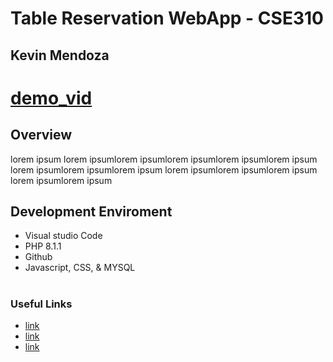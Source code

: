 # Table Reservation WebApp - CSE310

## Kevin Mendoza

# [demo_vid]()


## Overview

lorem ipsum lorem ipsumlorem ipsumlorem ipsumlorem ipsumlorem ipsum
lorem ipsumlorem ipsumlorem ipsum
lorem ipsumlorem ipsumlorem ipsum<br>
    lorem ipsumlorem ipsum


## Development Enviroment

* Visual studio Code
* PHP 8.1.1
* Github
* Javascript, CSS, & MYSQL

#
### Useful Links

* [link]()
* [link]()
* [link]()
